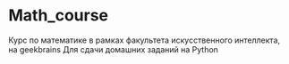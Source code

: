 # Math_course
Курс по математике в рамках факультета искусственного интеллекта, на geekbrains 
Для сдачи домашних заданий на Python
